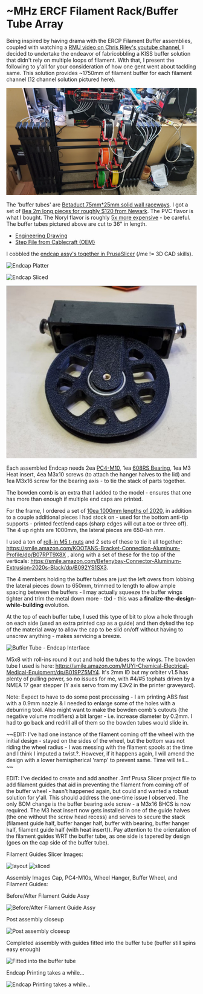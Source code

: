 # ~MHz ERCF Filament Rack/Buffer Tube Array

Being inspired by having drama with the ERCP Filament Buffer assemblies, coupled with watching a [RMU video on Chris Riley's youtube channel](https://youtu.be/tYeIUff-35k?t=219), I decided to undertake the endeavor of fabricobbling a KISS buffer solution that didn't rely on multiple loops of filament.  With that, I present the following to y'all for your consideration of how one gent went about tackling same.  This solution provides ~1750mm of filament buffer for each filament channel (12 channel solution pictured here).

![~MHz ERCF Filament Rack/Buffer Tube Assy](https://github.com/TodWulff/-MHz-ERCF-Filament-Rack-Buffer-Tube-Assy/blob/main/20220315_233601.jpg)

The 'buffer tubes' are [Betaduct 75mm*25mm solid wall raceways](https://github.com/TodWulff/-MHz-ERCF-Filament-Rack-Buffer-Tube-Assy/blob/main/PN_09240000Y.pdf).  I got a set of [8ea 2m long pieces for roughly $120 from Newark](https://www.newark.com/betaduct/09240000y/solid-wall-duct-pvc-blk-75x25mm/dp/24AJ3284?ICID=I-RP-STM7REC-1).  The PVC flavor is what I bought.  The Noryl flavor is roughly [5x more expensive](https://www.newark.com/betaduct/23473000n/solid-wall-duct-noryl-blk-75x25mm/dp/24AJ3781?ICID=I-RP-STM7REC-1) - be careful.  The buffer tubes pictured above are cut to 36" in length.  
- [Engineering Drawing](https://github.com/TodWulff/-MHz-ERCF-Filament-Rack-Buffer-Tube-Assy/blob/main/betaduct_pvc_solid_wall_75_x_25_drawing.pdf)  
- [Step File from Cablecraft (OEM}](https://github.com/TodWulff/-MHz-ERCF-Filament-Rack-Buffer-Tube-Assy/blob/main/03-1709.STEP)

I cobbled the [endcap assy's together in PrusaSlicer](https://github.com/TodWulff/-MHz-ERCF-Filament-Rack-Buffer-Tube-Assy/blob/main/MHzBufferTubeEndCapAssy.3mf) (/me != 3D CAD skills).

![Endcap Platter](https://i.imgur.com/0STDYvz.png)

![Endcap Sliced](https://i.imgur.com/st7ro1q.png)

![~MHz Filament Buffer Tube Endcap Assy](https://github.com/TodWulff/-MHz-ERCF-Filament-Rack-Buffer-Tube-Assy/blob/main/bq9zRUO.png)

Each assembled Endcap needs 2ea [PC4-M10](https://www.amazon.com/ExcelFu-Straight-Pneumatic-Connector-Long-Distance/dp/B07P2XRCC1), 1ea [608RS Bearing](https://www.amazon.com/gp/product/B073ST742Z), 1ea M3 Heat insert, 4ea M3x10 screws (to attach the hanger halves to the lid) and 1ea M3x16 screw for the bearing axis - to tie the stack of parts together.

The bowden comb is an extra that I added to the model - ensures that one has more than enough if multiple end caps are printed.

For the frame, I ordered a set of [10ea 1000mm lengths of 2020](https://www.amazon.com/Montex-Aluminum-Extrusion-European-Standard/dp/B093FDT2QN), in addition to a couple additional pieces I had stock on - used for the bottom anti-tip supports - printed feet/end caps (sharp edges will cut a toe or three off).  The 4 up rights are 1000mm, the lateral pieces are 650-ish mm.

I used a ton of [roll-in M5 t-nuts](https://www.amazon.com/gp/product/B07VHNGBWJ) and 2 sets of these to tie it all together: https://smile.amazon.com/KOOTANS-Bracket-Connection-Aluminum-Profile/dp/B07RPT9X8X , along with a set of these for the top of the verticals: https://smile.amazon.com/Befenybay-Connector-Aluminum-Extrusion-2020s-Black/dp/B092YS1SX3.

The 4 members holding the buffer tubes are just the left overs from lobbing the lateral pieces down to 650mm, trimmed to length to allow ample spacing between the buffers - I may actually squeeze the buffer wings tighter and trim the metal down more - tbd - this was a **finalize-the-design-while-building** evolution.

At the top of each buffer tube, I used this type of bit to plow a hole through on each side (used an extra printed cap as a guide) and then dyked the top of the material away to allow the cap to be slid on/off without having to unscrew anything - makes servicing a breeze.

![Buffer Tube - Endcap Interface](https://i.imgur.com/PGYzGqM.png)

M5x8 with roll-ins round it out and hold the tubes to the wings.  The bowden tube I used is here:  https://smile.amazon.com/MUYI-Chemical-Electrical-Medical-Equipment/dp/B019PZ5MY4.  It's 2mm ID but my orbiter v1.5 has plenty of pulling power, so no issues for me, with #4/#5 tophats driven by a NMEA 17 gear stepper (Y axis servo from my E3v2 in the printer graveyard).

Note:  Expect to have to do some post processing - I am printing ABS fast with a 0.9mm nozzle & I needed to enlarge some of the holes with a deburring tool.  Also might want to make the bowden comb's cutouts (the negative volume modifiers) a bit larger - i.e. increase diameter by 0.2mm.  I had to go back and redrill all of them so the bowden tubes would slide in.

~~EDIT:  I've had one instance of the filament coming off the wheel with the initial design - stayed on the sides of the wheel, but the bottom was not riding the wheel radius - I was messing with the filament spools at the time and I think I imputed a twist.?.  However, if it happens again, I will amend the design with a lower hemispherical 'ramp' to prevent same.  Time will tell... ~~

EDIT:  I've decided to create and add another .3mf Prusa Slicer project file to add filament guides that aid in preventing the filament from coming off of the buffer wheel - hasn't happened again, but could and wanted a robust solution for y'all.  This should address the one-time issue I observed.  The only BOM change is the buffer bearing axle screw - a M3x16 BHCS is now required.  The M3 heat insert now gets installed in one of the guide halves (the one without the screw head recess) and serves to secure the stack (filament guide half, buffer hanger half, buffer with bearing, buffer hanger half, filament guide half (with heat insert)).  Pay attention to the orientation of the filament guides WRT the buffer tube, as one side is tapered by design (goes on the cap side of the buffer tube).

Filament Guides Slicer Images:

![layout](https://i.imgur.com/YE7b9Vq.png) 
![sliced](https://i.imgur.com/QAfh2am.png)

Assembly Images Cap, PC4-M10s, Wheel Hanger, Buffer Wheel, and Filament Guides:

Before/After Filament Guide Assy

![Before/After Filament Guide Assy](https://i.imgur.com/1SOieQP.png)

Post assembly closeup

![Post assembly closeup](https://i.imgur.com/ofsMbkd.png)

Completed assembly with guides fitted into the buffer tube (buffer still spins easy enough)

![Fitted into the buffer tube](https://i.imgur.com/8xtK8fZ.png)

Endcap Printing takes a while...

![Endcap Printing takes a while...](https://i.imgur.com/LFh2irl.png)
